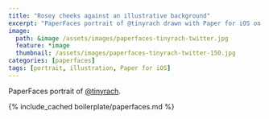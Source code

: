```yaml
---
title: "Rosey cheeks against an illustrative background"
excerpt: "PaperFaces portrait of @tinyrach drawn with Paper for iOS on an iPad."
image: 
  path: &image /assets/images/paperfaces-tinyrach-twitter.jpg 
  feature: *image
  thumbnail: /assets/images/paperfaces-tinyrach-twitter-150.jpg
categories: [paperfaces]
tags: [portrait, illustration, Paper for iOS]
---
```


PaperFaces portrait of [@tinyrach](https://twitter.com/tinyrach).

{% include_cached boilerplate/paperfaces.md %}
